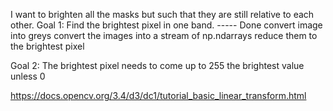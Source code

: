 I want to brighten all the masks but such that they are still relative to
each other.
Goal 1: Find the brightest pixel in one band. ----- Done
convert image into greys
convert the images into a stream of np.ndarrays
reduce them to the brightest pixel

Goal 2:
The brightest pixel needs to come up to 255 the brightest value unless 0


https://docs.opencv.org/3.4/d3/dc1/tutorial_basic_linear_transform.html